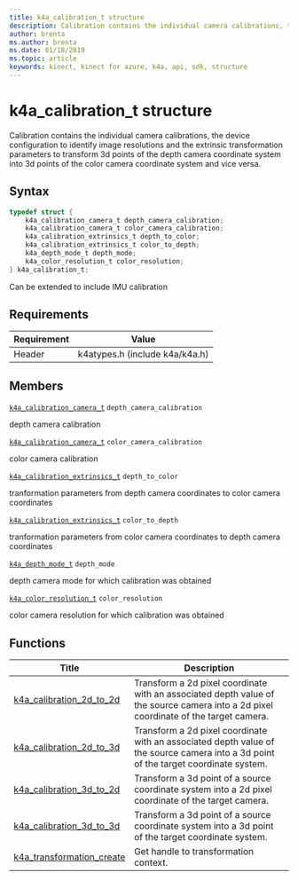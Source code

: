 ```yaml
---
title: k4a_calibration_t structure
description: Calibration contains the individual camera calibrations, the device configuration to identify image resolutions and the extrinsic transformation parameters to transform 3d points of the depth camera coordinate system into 3d points of the color camera coordinate system and vice versa. 
author: brenta
ms.author: brenta
ms.date: 01/18/2019
ms.topic: article
keywords: kinect, kinect for azure, k4a, api, sdk, structure
---
```

# k4a_calibration_t structure

Calibration contains the individual camera calibrations, the device configuration to identify image resolutions and the extrinsic transformation parameters to transform 3d points of the depth camera coordinate system into 3d points of the color camera coordinate system and vice versa. 

## Syntax

```C
typedef struct {
    k4a_calibration_camera_t depth_camera_calibration;
    k4a_calibration_camera_t color_camera_calibration;
    k4a_calibration_extrinsics_t depth_to_color;
    k4a_calibration_extrinsics_t color_to_depth;
    k4a_depth_mode_t depth_mode;
    k4a_color_resolution_t color_resolution;
} k4a_calibration_t;
```
Can be extended to include IMU calibration

## Requirements

Requirement | Value
------------|--------------------------------
 Header | k4atypes.h (include k4a/k4a.h) 


## Members

[`k4a_calibration_camera_t`](~/api/current/k4a-calibration-camera-t.md) `depth_camera_calibration`

depth camera calibration 

[`k4a_calibration_camera_t`](~/api/current/k4a-calibration-camera-t.md) `color_camera_calibration`

color camera calibration 

[`k4a_calibration_extrinsics_t`](~/api/current/k4a-calibration-extrinsics-t.md) `depth_to_color`

tranformation parameters from depth camera coordinates to color camera coordinates 

[`k4a_calibration_extrinsics_t`](~/api/current/k4a-calibration-extrinsics-t.md) `color_to_depth`

tranformation parameters from color camera coordinates to depth camera coordinates 

[`k4a_depth_mode_t`](~/api/current/k4a-depth-mode-t.md) `depth_mode`

depth camera mode for which calibration was obtained 

[`k4a_color_resolution_t`](~/api/current/k4a-color-resolution-t.md) `color_resolution`

color camera resolution for which calibration was obtained 

## Functions

|  Title | Description |
|--------|-------------|
| [k4a_calibration_2d_to_2d](~/api/current/k4a-calibration-2d-to-2d.md) | Transform a 2d pixel coordinate with an associated depth value of the source camera into a 2d pixel coordinate of the target camera.  |
| [k4a_calibration_2d_to_3d](~/api/current/k4a-calibration-2d-to-3d.md) | Transform a 2d pixel coordinate with an associated depth value of the source camera into a 3d point of the target coordinate system.  |
| [k4a_calibration_3d_to_2d](~/api/current/k4a-calibration-3d-to-2d.md) | Transform a 3d point of a source coordinate system into a 2d pixel coordinate of the target camera.  |
| [k4a_calibration_3d_to_3d](~/api/current/k4a-calibration-3d-to-3d.md) | Transform a 3d point of a source coordinate system into a 3d point of the target coordinate system.  |
| [k4a_transformation_create](~/api/current/k4a-transformation-create.md) | Get handle to transformation context.  |

